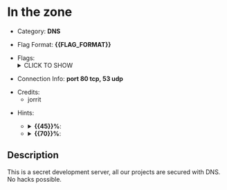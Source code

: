 # In the zone 

<!-- crypto, forensics, osint, reversing, stegano, websec, misc -->
* Category: **DNS**

<!-- * "uhctf{...}": must match regex "uhctf{([a-z0-9]+-)*[0-9a-f]{6}}" -->
<!-- * "free-form": anything goes, mention in description what to look for -->
* Flag Format: **{{FLAG_FORMAT}}**

<!-- {{FLAG_TYPE}} can be "static" or "regex" -->
* Flags: <details><summary>CLICK TO SHOW</summary><ul><ul>
<li>{{uhctf}}: <code>uhctf{Y8PvxCi4fRiearrb}
</code></li>
</ul></ul></details>

<!-- If you can give a single link, hostname, or one-line connection
instructions, use this built-in feature. If things are more complicated, leave
this empty and explain everything in the description instead. -->
* Connection Info: **port 80 tcp, 53 udp**

<!-- Only enter people's first name in lowercase, it will be changed later -->
* Credits:
    * jorrit

<!-- {{HINT_COST}} is a percentage of the challenge's total value -->
<!-- {{HINT_DESCRIPTION}} explains what exactly the hint will help with -->
* Hints: <ul><ul>
<li><details>
    <summary><strong>{{45}}%</strong>:</summary>
     How to get all subdomains? DNS!
</details></li>
<li><details>
    <summary><strong>{{70}}%</strong>:</summary>
    DNS Zone transfer is used for what?
</details></li>
</ul></ul>

## Description
<!-- HTML can be used here if needed -->
This is a secret development server, all our projects are secured with DNS. No hacks possible.